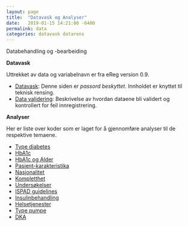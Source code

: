 ```yaml
---
layout: page
title:  "Datavask og Analyser"
date:   2019-01-15 14:21:00 -0400
permalink: data
categories: datavask datarens
---
```


Databehandling og -bearbeiding

**Datavask**

Uttrekket av data og variabelnavn er fra eReg version 0.9.

- [Datavask](https://bdreg.github.io/datavask/datavask_2018.html): Denne siden er
  *passord beskyttet*. Innholdet er knyttet til teknisk rensing.  
- [Data validering](https://bdreg.github.io/datavask/data_validering2018.nb.html):
  Beskrivelse av hvordan dataene bli validert og kontrollert for feil
  innregistrering.

**Analyser**

Her er liste over koder som er laget for å gjennomføre analyser til de respektive temaene.

- [Type diabetes](https://bdreg.github.io/datavask/analyse/type_diabetes.html)
- [HbA1c](https://bdreg.github.io/datavask/analyse/mean_hba1c.html)
- [HbA1c og Alder](https://bdreg.github.io/datavask/analyse/hba1cAge.html)
- [Pasient-karakteristika](https://bdreg.github.io/datavask/analyse/karakter.html)
- [Nasjonalitet](https://bdreg.github.io/datavask/analyse/nasjonal.html)
- [Kompletthet](https://bdreg.github.io/datavask/analyse/kompletthet.html)
- [Undersøkelser](https://bdreg.github.io/datavask/analyse/undersokelse.html)
- [ISPAD guidelines](https://bdreg.github.io/datavask/analyse/ispadguide.html)
- [Insulinbehandling](https://bdreg.github.io/datavask/analyse/insulinbeh.html)
- [Helsetjenester](https://bdreg.github.io/datavask/analyse/helsetjeneste.html)
- [Type pumpe](https://bdreg.github.io/datavask/analyse/pumpe.html)
- [DKA](https://bdreg.github.io/datavask/analyse/dka.html)
